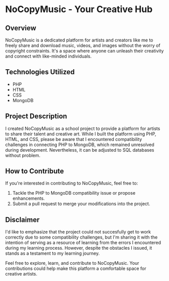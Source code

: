 # NoCopyMusic - Your Creative Hub

## Overview

NoCopyMusic is a dedicated platform for artists and creators like me to freely share and download music, videos, and images without the worry of copyright constraints. It's a space where anyone can unleash their creativity and connect with like-minded individuals.

## Technologies Utilized

- PHP
- HTML
- CSS
- MongoDB

## Project Description

I created NoCopyMusic as a school project to provide a platform for artists to share their talent and creative art. While I built the platform using PHP, HTML, and CSS, please be aware that I encountered compatibility challenges in connecting PHP to MongoDB, which remained unresolved during development. Nevertheless, it can be adjusted to SQL databases without problem.

## How to Contribute

If you're interested in contributing to NoCopyMusic, feel free to:

1. Tackle the PHP to MongoDB compatibility issue or propose enhancements.
2. Submit a pull request to merge your modifications into the project.

## Disclaimer

I'd like to emphasize that the project could not succesfully get to work correctly due to some compatibility challenges, but I'm sharing it with the intention of serving as a resource of learning from the errors I encountered during my learning process. However, despite the obstacles I issued, it stands as a testament to my learning journey.

Feel free to explore, learn, and contribute to NoCopyMusic. Your contributions could help make this platform a comfortable space for creative artists.

